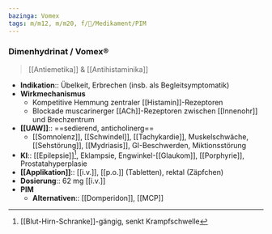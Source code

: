 ```yaml
---
bazinga: Vomex
tags: m/m12, m/m20, f/💊/Medikament/PIM
---
```

### Dimenhydrinat / Vomex®
> [[Antiemetika]] & [[Antihistaminika]]
- **Indikation**:: Übelkeit, Erbrechen (insb. als Begleitsymptomatik)
- **Wirkmechanismus**
	- Kompetitive Hemmung zentraler [[Histamin]]-Rezeptoren
	- Blockade muscarinerger [[ACh]]-Rezeptoren zwischen [[Innenohr]] und Brechzentrum
- **[[UAW]]**:: ==sedierend, anticholinerg==
	- [[Somnolenz]], [[Schwindel]], [[Tachykardie]], Muskelschwäche, [[Sehstörung]], [[Mydriasis]], GI-Beschwerden, Miktionsstörung
- **KI**:: [[Epilepsie]][^1], Eklampsie, Engwinkel-[[Glaukom]], [[Porphyrie]], Prostatahyperplasie
- **[[Applikation]]**:: [[i.v.]], [[p.o.]] (Tabletten), rektal (Zäpfchen)
- **Dosierung**:: 62 mg [[i.v.]]
- **PIM**
	- **Alternativen**:: [[Domperidon]], [[MCP]]

[^1]: [[Blut-Hirn-Schranke]]-gängig, senkt Krampfschwelle